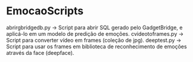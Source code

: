 # EmocaoScripts

abrirgbridgedb.py -> Script para abrir SQL gerado pelo GadgetBridge, e aplicá-lo em um modelo de predição de emoções.
cvideotoframes.py -> Script para converter vídeo em frames (coleção de jpg).
deeptest.py -> Script para usar os frames em biblioteca de reconhecimento de emoções através da face (deepface).
